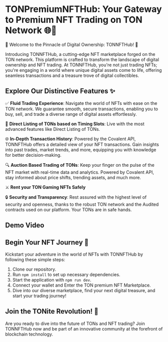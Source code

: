 # TONPremiumNFTHub: Your Gateway to Premium NFT Trading on TON Network 🌐🎨

🚀 Welcome to the Pinnacle of Digital Ownership: TONNFTHub! 🚀

Introducing TONNFTHub, a cutting-edge NFT marketplace forged on the TON network. This platform is crafted to transform the landscape of digital ownership and NFT trading. At TONNFTHub, you're not just trading NFTs; you're engaging in a world where unique digital assets come to life, offering seamless transactions and a treasure trove of digital collectibles.


## Explore Our Distinctive Features ✨

✅ **Fluid Trading Experience**: Navigate the world of NFTs with ease on the TON network. We guarantee smooth, secure transactions, enabling you to buy, sell, and trade a diverse range of digital assets effortlessly.


🎨 **Direct Listing of TONs based on Timing Slots**: Live with the most advanced features like Direct Listing of TONs.


🌐 **In-Depth Transaction History**: Powered by the Covalent API, TONNFTHub offers a detailed view of your NFT transactions. Gain insights into past trades, market trends, and more, equipping you with knowledge for better decision-making.

🔍 **Auction Based Trading of TONs**: Keep your finger on the pulse of the NFT market with real-time data and analytics. Powered by Covalent API, stay informed about price shifts, trending assets, and much more.


⚔️ **Rent your TON Gaming NFTs Safely**


🔒 **Security and Transparency**: Rest assured with the highest level of security and openness, thanks to the robust TON network and the Audited contracts used on our platform. Your TONs are in safe hands.


## Demo Video

## Begin Your NFT Journey 🚀

Kickstart your adventure in the world of NFTs with TONNFTHub by following these simple steps:

1. Clone our repository.
2. Run `npm install` to set up necessary dependencies.
3. Start the application with `npm run dev`.
4. Connect your wallet and Enter the TON premium NFT Marketplace.
5. Dive into our diverse marketplace, find your next digital treasure, and start your trading journey!

## Join the TONite Revolution! 🌟

Are you ready to dive into the future of TONs and NFT trading? 
Join TONNFTHub now and be part of an innovative community at the forefront of blockchain technology.
